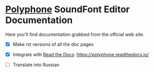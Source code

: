 # [Polyphone] SoundFont Editor Documentation

Here you'll find documentation grabbed from the official web site.

- [x] Make rst versions of all the doc pages
- [x] Integrate with [Read the Docs]: https://polyphone.readthedocs.io/
- [ ] Translate into Russian


[Polyphone]:     https://www.polyphone-soundfonts.com/
[Read the Docs]: https://readthedocs.org/
